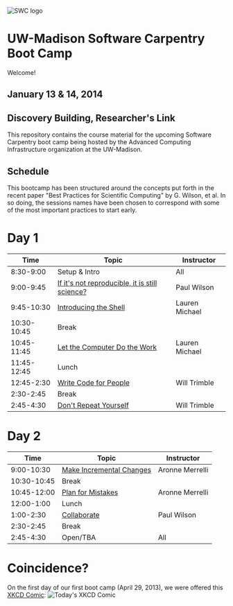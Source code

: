 ![SWC logo](http://software-carpentry.org/img/software-carpentry-banner.png)

UW-Madison Software Carpentry Boot Camp
=======================================
Welcome!

January 13 & 14, 2014
--------------------

Discovery Building, Researcher's Link
------------------

This repository contains the course material for the upcoming Software
Carpentry boot camp being hosted by the Advanced Computing
Infrastructure organization at the UW-Madison.

Schedule
-----------

This bootcamp has been structured around the concepts put forth in the
recent paper "Best Practices for Scientific Computing" by G. Wilson,
et al. In so doing, the sessions names have been chosen to correspond
with some of the most important practices to start early.

Day 1
=======

| Time         | Topic                                   | Instructor   |
| ------------ | --------------------------------------- |--------------|
| 8:30-9:00    | Setup & Intro                           | All  |
| 9:00-9:45    | [If it's not reproducible, it is still science?](https://github.com/UW-Madison-ACI/boot-camps/blob/2014-01-uwmadison/BestPractices.pdf?raw=true) | Paul Wilson  |
| 9:45-10:30   | [Introducing the Shell](shell/Readme.md)| Lauren Michael  |
| 10:30-10:45  | Break                                   |              |
| 10:45-11:45  | [Let the Computer Do the Work](shell/automation/Readme.md)     | Lauren Michael  |
| 11:45-12:45  | Lunch                                   |              |
| 12:45-2:30   | [Write Code for People](python/writing_code_for_people/Readme.md)| Will Trimble |
| 2:30-2:45    | Break                                   |              |
| 2:45-4:30    | [Don't Repeat Yourself](python/dont_repeat_yourself/Readme.md)| Will Trimble |

Day 2
======

| Time         | Topic                                   | Instructor  |
| ------------ | --------------------------------------- |-------------|
| 9:00-10:30   | [Make Incremental Changes](version-control/git/local/Readme.md) | Aronne Merrelli |
| 10:30-10:45  | Break                                   |             |
| 10:45-12:00  | [Plan for Mistakes](python/testing/Readme.md) | Aronne Merrelli |
| 12:00-1:00   | Lunch                                   |             |
| 1:00-2:30    | [Collaborate](version-control/git/remote/Readme.md) | Paul Wilson |
| 2:30-2:45    | Break                                   |      |
| 2:45-4:30    | Open/TBA                            | All |

Coincidence?
============

On the first day of our first boot camp (April 29, 2013), we were offered this [XKCD Comic](http://xkcd.com/1205/):
![Today's XKCD Comic](http://imgs.xkcd.com/comics/is_it_worth_the_time.png)

